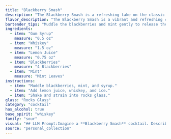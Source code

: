 ```yaml
---
title: "Blackberry Smash"
description: "The Blackberry Smash is a refreshing take on the classic Smash family of cocktails, known for their muddled fruit and herbaceous notes.  Its origins likely trace back to the early 20th century, when similar fruit-forward cocktails were popularized in American bars. "
flavor_description: "The Blackberry Smash is a vibrant and refreshing cocktail. Sweet blackberry and minty notes dance on the palate, balanced by the tartness of lemon juice. The whiskey adds a warm, smoky complexity, while the gum syrup provides a subtle sweetness. The combination creates a harmonious blend of fruity, herbal, and boozy flavors, with a smooth and satisfying finish. "
bartender_tips: "Muddle the blackberries and mint gently to release their flavors, but avoid crushing the seeds.  Use a good quality bourbon or rye whiskey for a more robust flavor.  Adjust the gum syrup to your liking - it can be used to balance the tartness of the lemon and sweetness of the berries.  Don't over-shake, a light shake will keep the drink refreshing. Garnish with a fresh blackberry and a sprig of mint. "
ingredients:
  - item: "Gum Syrup"
    measure: "0.5 oz"
  - item: "Whiskey"
    measure: "1.5 oz"
  - item: "Lemon Juice"
    measure: "0.75 oz"
  - item: "Blackberries"
    measure: "4 Blackberries"
  - item: "Mint"
    measure: "Mint Leaves"
instructions:
  - item: "Muddle blackberries, mint, and syrup."
  - item: "Add lemon juice, whiskey, and ice."
  - item: "Shake and strain into rocks glass."
glass: "Rocks Glass"
category: "cocktail"
has_alcohol: true
base_spirit: "whiskey"
family: "sour"
visual: "## LLM Prompt:Imagine a **Blackberry Smash** cocktail. Describe its visual appearance in detail, focusing on the following:* **Color:** What is the overall hue of the drink? Does it lean towards purple, ruby red, or a more muted shade? * **Clarity:** Is the cocktail clear, cloudy, or somewhere in between?  * **Texture:** How does the drink look in the glass? Is it smooth and still, or are there visible bits of fruit or ice?* **Garnish:** Describe the garnish used, highlighting its color and shape. How does it enhance the visual appeal of the cocktail?* **Glass:**  What type of glass is the Blackberry Smash served in? Does the shape or material of the glass impact the visual presentation?**Bonus:** Use vivid language and imagery to paint a picture of the cocktail in your mind. For example, The drink shimmers with a deep amethyst hue, reminiscent of a summer twilight sky. "
source: "personal_collection"
---
```


